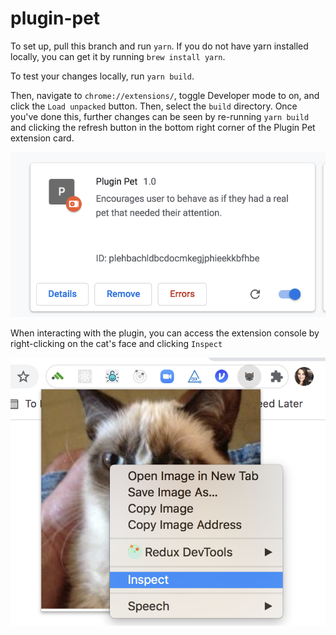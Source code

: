 # plugin-pet

To set up, pull this branch and run `yarn`. If you do not have yarn installed locally, you can get it by running `brew install yarn`.

To test your changes locally, run `yarn build`.

Then, navigate to `chrome://extensions/`, toggle Developer mode to on, and click the `Load unpacked` button.
Then, select the `build` directory. Once you've done this, further changes can be seen by re-running `yarn build` and 
clicking the refresh button in the bottom right corner of the Plugin Pet extension card.

![documentation](docs/doc-1.png)

When interacting with the plugin, you can access the extension console by right-clicking on the cat's face and clicking `Inspect`

![documentation](docs/doc-2.png)